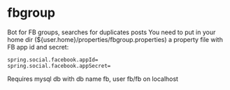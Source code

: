 fbgroup
====================================

Bot for FB groups, searches for duplicates posts
You need to put in your home dir (${user.home}/properties/fbgroup.properties) a property file with FB app id and secret:


    spring.social.facebook.appId=
    spring.social.facebook.appSecret=


Requires mysql db with db name fb, user fb/fb on localhost

